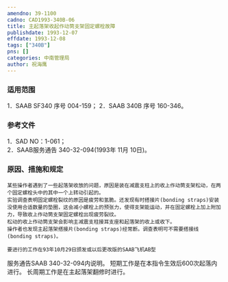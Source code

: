```yaml
---
amendno: 39-1100  
cadno: CAD1993-340B-06  
title: 主起落架收起作动筒支架固定螺栓故障  
publishdate: 1993-12-07  
effdate: 1993-12-08  
tags: ["340B"]  
pns: []  
categories: 中南管理局  
author: 祝海鹰  
---
```

  
### 适用范围  
1．SAAB SF340 序号 004-159；
2．SAAB 340B 序号 160-346。  
  
<!--more-->  
### 参考文件  
1．SAD NO：1-061；  
 2．SAAB服务通告 340-32-094(1993年 11月 10日)。  
  
### 原因、措施和规定  
    某些操作者遇到了一些起落架收放的问题，原因是装在减震支柱上的收上作动筒支架松动，在两个固定螺栓头中的其中一个上转动引起的。  
    实验调查表明固定螺栓裂纹的原因是疲劳和氢脆。还发现有时搭接片(bonding straps)安装没使用合适数量的垫圈，这会减小螺栓上的预张力，使得支架能运动，并在固定螺栓上加上附加力，导致收上作动筒支架固定螺栓出现疲劳裂纹。  
    松动的收上作动筒支架会影响主减震支柱接耳支座和起落架的收上或收下。  
    操作者也发现主起落架搭接片(bonding straps)经常断。调查表明可不需要搭接线(bonding straps)。  
   
    要进行的工作在93年10月29日颁发或以后更改版的SAAB飞机AB型  
服务通告SAAB 340-32-094内说明。     短期工作是在本指令生效后600次起落内进行。     长周期工作是在主起落架翻修时进行。  
